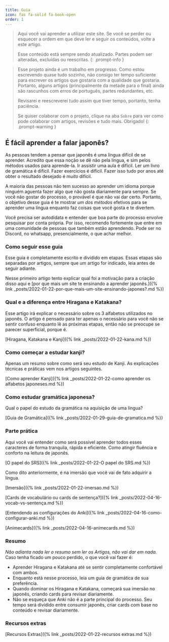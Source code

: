 ```yaml
---
title: Guia
icon: fas fa-solid fa-book-open
order: 1
---
```


> Aqui você vai aprender a utilizar este site. Se você se perder ou esquecer a ordem em que deve ler e seguir os conteúdos, volte a este artigo.
>
> Esse conteúdo está sempre sendo atualizado. Partes podem ser alteradas, excluídas ou reescritas.
{: .prompt-info }

> Esse projeto ainda é um trabalho em progresso. Como estou escrevendo quase tudo sozinho, não consigo ter tempo suficiente para escrever os artigos que gostaria com a qualidade que gostaria. Portanto, alguns artigos (principalmente da metade para o final) ainda são rascunhos com erros de português, partes redundantes, etc.
>
> Revisarei e reescreverei tudo assim que tiver tempo, portanto, tenha paciência.
>
> Se quiser colaborar com o projeto, clique na aba `Sobre` para ver como pode colaborar com artigos, revisões e tudo mais. Obrigado!
{: .prompt-warning }

## É fácil aprender a falar japonês?

As pessoas tendem a pensar que japonês é uma língua difícil de se aprender. Acredito que essa noção se dê não pela língua, e sim pelos métodos usados para aprende-la. Ir assistir uma aula é difícil. Ler um livro de gramática é difícil. Fazer exercícios é difícil. Fazer isso tudo por anos até obter o resultado desejado é _muito_ difícil.

A maioria das pessoas não tem sucesso ao aprender um idioma porque ninguém aguenta fazer algo que não gosta diariamente para sempre. Se você não gostar do processo, o provável é que não vai dar certo. Portanto, o objetivo desse guia é te mostrar _um dos métodos_ efetivos para se aprender uma língua enquanto faz coisas que você gosta e te divertem. 

Você precisa ser autodidata e entender que boa parte do processo envolve pesquisar por conta própria. Por isso, recomendo fortemente que entre em uma comunidade de pessoas que também estão aprendendo. Pode ser no Discord, no whatsapp, presencialmente, o que achar melhor.

### Como seguir esse guia

Esse guia é completamente escrito e dividido em etapas. Essas etapas são separadas por artigos, sempre que um artigo for indicado, leia antes de seguir adiante.

Nesse primeiro artigo tento explicar qual foi a motivação para a criação disso aqui e [por que mais um site te ensinando a aprender japonês.]({% link _posts/2022-01-22-por-que-mais-um-site-ensinando-japones?.md %})

### Qual e a diferença entre Hiragana e Katakana?

Esse artigo irá explicar o necessário sobre os 3 alfabetos utilizados no japonês. O artigo é pensado para ter apenas o necessário para você não se sentir confuso enquanto lê as próximas etapas, então não se preocupe se parecer superficial, porque é.

[Hiragana, Katakana e Kanji]({% link _posts/2022-01-22-kana.md %})

### Como começar a estudar kanji?

Apenas um resumo sobre como será seu estudo de Kanji. As explicações técnicas e práticas vem nos artigos seguintes.

[Como aprender Kanji]({% link _posts/2022-01-22-como aprender os alfabetos japoneses.md %})

### Como estudar gramática japonesa?

Qual o papel do estudo da gramática na aquisição de uma língua?

[Guia de Gramática]({% link _posts/2022-01-29-guia-de-gramatica.md %})

### Parte prática

Aqui você vai entender como será possível aprender todos esses caracteres de forma tranquila, rápida e eficiente. Como atingir fluência e conforto na leitura de japonês.

[O papel do SRS]({% link _posts/2022-01-22-O papel do SRS.md %})

Como dito anteriormente, é na imersão que você vai de fato adquirir a língua.

[Imersão]({% link _posts/2022-01-22-imersao.md %})

[Cards de vocabulário ou cards de sentença?]({% link _posts/2022-04-16-vocab-vs-sentença.md %})

[Entendendo as configurações do Anki]({% link _posts/2022-04-16-como-configurar-anki.md %})

[Animecards]({% link _posts/2022-04-16-animecards.md %})

### Resumo

*Não adianta nada ler o resumo sem ler os Artigos, não vai dar em nada.*
Caso tenha ficado um pouco perdido, o que você vai fazer é:
* Aprender Hiragana e Katakana até se sentir completamente confortável com ambos.
* Enquanto está nesse processo, leia um guia de gramática de sua preferência.
* Quando dominar os Hiragana e Katakana, começará sua imersão no japonês, criando cards para revisar diariamente.
* Não se esqueça que Anki não é a parte principal do processo. Seu tempo será dividido entre consumir japonês, criar cards com base no conteúdo e revisar diariamente.

### Recursos extras

[Recursos Extras]({% link _posts/2022-01-22-recursos extras.md %})